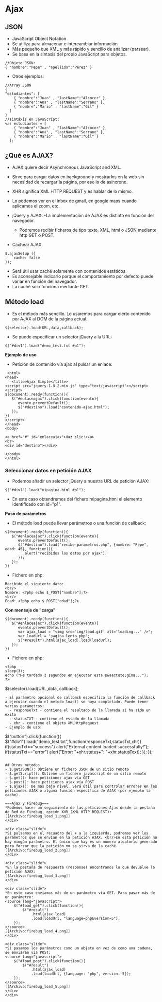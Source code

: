 # Ajax
## JSON
- JavaScript Object Notation
- Se utiliza para almacenar e intercambiar información
- Más pequeño que XML y más rápido y sencillo de analizar (parsear).
- Se basa en la sintaxis del propio JavaScript para objetos. 

```
//Objeto JSON:
{ "nombre":"Pepe" , "apellido":"Pérez" }
```


- Otros ejemplos:
```
//Array JSON
{
"estudiantes": [
    { "nombre":"Juan" , "lastName":"Alcocer" }, 
    { "nombre":"Ana" , "lastName":"Serrano" }, 
    { "nombre":"Mario" , "lastName":"Gil" }
  ]
}
//sintáxis en JavaScript:
var estudiantes = [
    { "nombre":"Juan" , "lastName":"Alcocer" }, 
    { "nombre":"Ana" , "lastName":"Serrano" }, 
    { "nombre":"Mario" , "lastName":"Gil" }
  ];
```

## ¿Qué es AJAX?
- AJAX quiere decir Asynchronous JavaScript and XML.
- Sirve para cargar datos en background y mostrarlos en la web sin necesidad de recargar la página, por eso lo de asíncrono.
- XHR significa XML HTTP REQUEST y es hablar de lo mismo. 
- Lo podemos ver en el inbox de gmail, en google maps cuando aplicamos el zoom, etc.
- jQuery y AJAX:
  -La implementación de AJAX es distinta en función del navegador.
  - Podremos recibir ficheros de tipo texto, XML, html o JSON mediante http GET o POST.

- Cachear AJAX
```
$.ajaxSetup ({  
    cache: false  
});  
```
- Será útil usar caché solamente con contenidos estáticos.
- Es aconsejable indicarlo porque el comportamiento por defecto puede variar en función del navegador.
- La caché solo funciona mediante GET.


## Método load
- Es el método más sencillo. Lo usaremos para cargar cierto contenido por AJAX al DOM de la página actual.
```
$(selector).load(URL,data,callback);
```
- Se puede especificar un selector jQuery a la URL:
```
$("#div1").load("demo_test.txt #p1");
```


**Ejemplo de uso**
- Petición de contenido vía ajax al pulsar un enlace:

```
 <html>
<head>
   <title>Ajax Simple</title>
<script src="jquery-1.8.2.min.js" type="text/javascript"></script>   
<script>
$(document).ready(function(){
   $("#enlaceajax").click(function(evento){
      evento.preventDefault();
      $("#destino").load("contenido-ajax.html");
   });
})
</script>
</head>
<body>

<a href="#" id="enlaceajax">Haz clic!</a>
<br>
<div id="destino"></div>

</body>
</html>
```

### Seleccionar datos en petición AJAX
- Podemos añadir un selector jQuery a nuestra URL de petición AJAX:
```
$("#div1").load("mipagina.html #p1");
```
- En este caso obtendremos del fichero mipagina.html el elemento identificado con id="p1".


**Paso de parámetros**
- El método load puede llevar parámetros o una función de callback:
```
$(document).ready(function(){
   $("#enlaceajax").click(function(evento){
      evento.preventDefault();
      $("#destino").load("recibe-parametros.php", {nombre: "Pepe", edad: 45}, function(){
         alert("recibidos los datos por ajax");
      });
   });
})
```


- Fichero en php:
```
Recibido el siguiente dato:
<br/>
Nombre: <?php echo $_POST["nombre"];?>
<br/>
Edad: <?php echo $_POST["edad"];?>
```
**Con mensaje de "carga"**
```
$(document).ready(function(){
   $("#enlaceajax").click(function(evento){
      evento.preventDefault();
      var ajax_load = "<img src='img/load.gif' alt='loading...' />";  
      var loadUrl = "pagina_lenta.php";  
      $("#result").html(ajax_load).load(loadUrl);  
   });
})
```

- Fichero en php:
```
<?php
sleep(3);
echo ("He tardado 3 segundos en ejecutar esta p&aactute;gina...");
?>

```
$(selector).load(URL,data, callback);
```
- El parámetro opcional de callback especifica la función de callback a ejecutar cuando el método load() se haya completado. Puede tener varios parámetros:
  - responseTxt - contiene el resultado de la llamada si ha sido un éxito
  - statusTXT - contiene el estado de la llamada
  - xhr - contiene el objeto XMLHttpRequest
- Ejemplo de uso:
```
$("button").click(function(){
  $("#div1").load("demo_test.txt",function(responseTxt,statusTxt,xhr){
    if(statusTxt=="success")
      alert("External content loaded successfully!");
    if(statusTxt=="error")
      alert("Error: "+xhr.status+": "+xhr.statusText);
  });
});
```

## Otros métodos
- $.getJSON(): Obtiene un fichero JSON de un sitio remoto
- $.getScript(): Obtiene un fichero javascript de un sitio remoto
- $.get(): hace peticiones ajax vía GET 
- $.post(): hace peticiones ajax vía POST
- $.ajax(): De más bajo nivel. Será útil para controlar errores en las peticiones AJAX o alguna función específica de AJAX (por ejemplo la cache).

===Ajax y Firebug===
*Podemos hacer un seguimiento de las peticiones Ajax desde la pestaña de Red de Firebug, opción XHR (XML HTTP REQUEST):
[[Archivo:firebug_load_1.png]]
</div>

<div class="slide">
*Si pulsamos en el recuadro del + a la izquierda, podremos ver los parámetros que se envían en la petición AJAX. <br/>En esta petición no hay ningún parámetro. El único que hay es un número aleatorio generado para forzar que la petición no se sirva de la caché.
[[Archivo:firebug_load_2.png]]
</div>

<div class="slide">
*En la pestaña de respuesta (response) encontramos lo que devuelve la petición AJAX:
[[Archivo:firebug_load_3.png]]
</div>

<div class="slide">
*En este caso enviamos más de un parámetro vía GET. Para pasar más de un parámetro:
<source lang="javascript">
	$("#load_get").click(function(){
		$("#result")
			.html(ajax_load)
			.load(loadUrl, "language=php&version=5");
	});
</source>
[[Archivo:firebug_load_4.png]]
</div>

<div class="slide">
*Si pasamos los parámetros como un objeto en vez de como una cadena, se enviarán vía POST:
<source lang="javascript">
	$("#load_post").click(function(){
		$("#result")
			.html(ajax_load)
			.load(loadUrl, {language: "php", version: 5});
	});
</source>
[[Archivo:firebug_load_5.png]]
</div>
</div>



